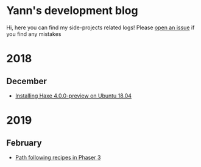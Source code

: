 # Yann's development blog

Hi, here you can find my side-projects related logs!
Please [open an issue](https://github.com/Yann-P/devblog/issues) if you find any mistakes

# 2018
## December

- [Installing Haxe 4.0.0-preview on Ubuntu 18.04](20181208-install-haxe-4.0.0-preview-ubuntu-18.04.md)

# 2019
## February

- [Path following recipes in Phaser 3](20190131-generic-path-follower-phaser-3.md)

